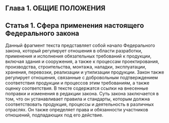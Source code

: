 ## Глава 1. ОБЩИЕ ПОЛОЖЕНИЯ
## Статья 1. Сфера применения настоящего Федерального закона
Данный фрагмент текста представляет собой начало Федерального закона, который регулирует отношения в области разработки, применения и исполнения обязательных требований к продукции, включая здания и сооружения, а также к процессам проектирования, производства, строительства, монтажа, наладки, эксплуатации, хранения, перевозки, реализации и утилизации продукции. Закон также регулирует отношения, связанные с добровольным подтверждением соответствия продукции и процессов этим требованиям, а также оценку соответствия. В тексте содержатся ссылки на внесенные поправки и изменения в редакции закона. Суть закона заключается в том, что он устанавливает правила и стандарты, которым должна соответствовать продукция, процессы и деятельность в различных отраслях. Он также определяет права и обязанности участников отношений, подпадающих под его действие.